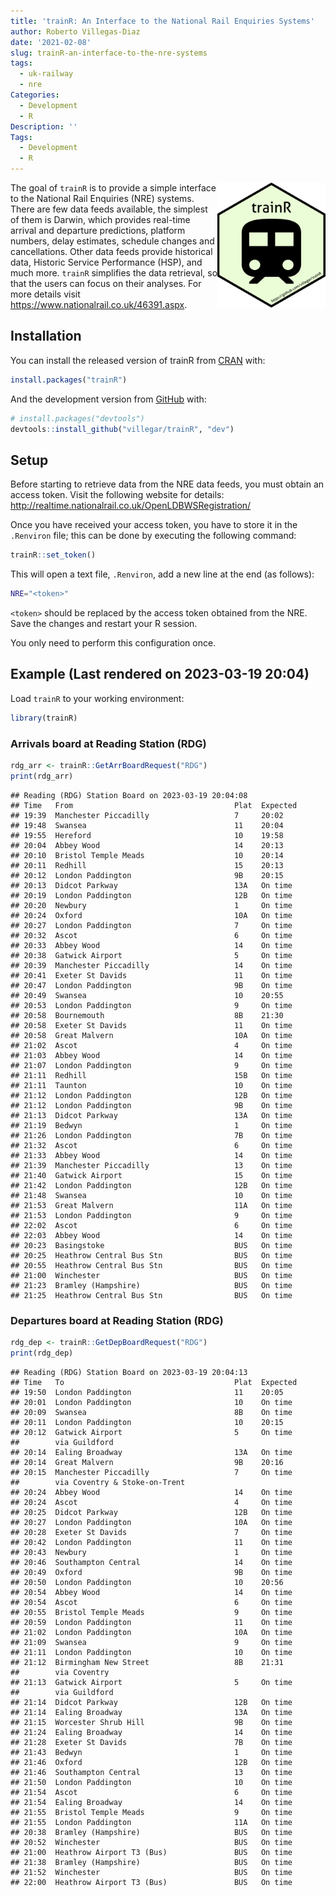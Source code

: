 ```yaml
---
title: 'trainR: An Interface to the National Rail Enquiries Systems'
author: Roberto Villegas-Diaz
date: '2021-02-08'
slug: trainR-an-interface-to-the-nre-systems
tags:
  - uk-railway
  - nre
Categories:
  - Development
  - R
Description: ''
Tags:
  - Development
  - R
---
```


<img src="https://raw.githubusercontent.com/villegar/trainR/main/inst/images/logo.png" alt="logo" align="right" height=200px/>

The goal of `trainR` is to provide a simple interface to the 
National Rail Enquiries (NRE) systems. There are few data feeds 
available, the simplest of them is Darwin, which provides real-time 
arrival and departure predictions, platform numbers, delay estimates, 
schedule changes and cancellations. Other data feeds provide historical 
data, Historic Service Performance (HSP), and much more. `trainR` 
simplifies the data retrieval, so that the users can focus on their 
analyses. For more details visit 
https://www.nationalrail.co.uk/46391.aspx.

## Installation

You can install the released version of trainR from [CRAN](https://CRAN.R-project.org) with:

``` r
install.packages("trainR")
```

And the development version from [GitHub](https://github.com/) with:

``` r
# install.packages("devtools")
devtools::install_github("villegar/trainR", "dev")
```

## Setup
Before starting to retrieve data from the NRE data feeds, you must obtain an access token. 
Visit the following website for details: http://realtime.nationalrail.co.uk/OpenLDBWSRegistration/

Once you have received your access token, you have to store it in the `.Renviron` file; this can be 
done by executing the following command:


```r
trainR::set_token()
```

This will open a text file, `.Renviron`, add a new line at the end (as follows):

```bash
NRE="<token>"
```

`<token>` should be replaced by the access token obtained from the NRE. Save the changes and restart 
your R session.

You only need to perform this configuration once.

## Example (Last rendered on 2023-03-19 20:04)

Load `trainR` to your working environment:

```r
library(trainR)
```

### Arrivals board at Reading Station (RDG)


```r
rdg_arr <- trainR::GetArrBoardRequest("RDG")
print(rdg_arr)
```

```
## Reading (RDG) Station Board on 2023-03-19 20:04:08
## Time   From                                    Plat  Expected
## 19:39  Manchester Piccadilly                   7     20:02
## 19:48  Swansea                                 11    20:04
## 19:55  Hereford                                10    19:58
## 20:04  Abbey Wood                              14    20:13
## 20:10  Bristol Temple Meads                    10    20:14
## 20:11  Redhill                                 15    20:13
## 20:12  London Paddington                       9B    20:15
## 20:13  Didcot Parkway                          13A   On time
## 20:19  London Paddington                       12B   On time
## 20:20  Newbury                                 1     On time
## 20:24  Oxford                                  10A   On time
## 20:27  London Paddington                       7     On time
## 20:32  Ascot                                   6     On time
## 20:33  Abbey Wood                              14    On time
## 20:38  Gatwick Airport                         5     On time
## 20:39  Manchester Piccadilly                   14    On time
## 20:41  Exeter St Davids                        11    On time
## 20:47  London Paddington                       9B    On time
## 20:49  Swansea                                 10    20:55
## 20:53  London Paddington                       9     On time
## 20:58  Bournemouth                             8B    21:30
## 20:58  Exeter St Davids                        11    On time
## 20:58  Great Malvern                           10A   On time
## 21:02  Ascot                                   4     On time
## 21:03  Abbey Wood                              14    On time
## 21:07  London Paddington                       9     On time
## 21:11  Redhill                                 15B   On time
## 21:11  Taunton                                 10    On time
## 21:12  London Paddington                       12B   On time
## 21:12  London Paddington                       9B    On time
## 21:13  Didcot Parkway                          13A   On time
## 21:19  Bedwyn                                  1     On time
## 21:26  London Paddington                       7B    On time
## 21:32  Ascot                                   6     On time
## 21:33  Abbey Wood                              14    On time
## 21:39  Manchester Piccadilly                   13    On time
## 21:40  Gatwick Airport                         15    On time
## 21:42  London Paddington                       12B   On time
## 21:48  Swansea                                 10    On time
## 21:53  Great Malvern                           11A   On time
## 21:53  London Paddington                       9     On time
## 22:02  Ascot                                   6     On time
## 22:03  Abbey Wood                              14    On time
## 20:23  Basingstoke                             BUS   On time
## 20:25  Heathrow Central Bus Stn                BUS   On time
## 20:55  Heathrow Central Bus Stn                BUS   On time
## 21:00  Winchester                              BUS   On time
## 21:23  Bramley (Hampshire)                     BUS   On time
## 21:25  Heathrow Central Bus Stn                BUS   On time
```

### Departures board at Reading Station (RDG)


```r
rdg_dep <- trainR::GetDepBoardRequest("RDG")
print(rdg_dep)
```

```
## Reading (RDG) Station Board on 2023-03-19 20:04:13
## Time   To                                      Plat  Expected
## 19:50  London Paddington                       11    20:05
## 20:01  London Paddington                       10    On time
## 20:09  Swansea                                 8B    On time
## 20:11  London Paddington                       10    20:15
## 20:12  Gatwick Airport                         5     On time
##        via Guildford                           
## 20:14  Ealing Broadway                         13A   On time
## 20:14  Great Malvern                           9B    20:16
## 20:15  Manchester Piccadilly                   7     On time
##        via Coventry & Stoke-on-Trent           
## 20:24  Abbey Wood                              14    On time
## 20:24  Ascot                                   4     On time
## 20:25  Didcot Parkway                          12B   On time
## 20:27  London Paddington                       10A   On time
## 20:28  Exeter St Davids                        7     On time
## 20:42  London Paddington                       11    On time
## 20:43  Newbury                                 1     On time
## 20:46  Southampton Central                     14    On time
## 20:49  Oxford                                  9B    On time
## 20:50  London Paddington                       10    20:56
## 20:54  Abbey Wood                              14    On time
## 20:54  Ascot                                   6     On time
## 20:55  Bristol Temple Meads                    9     On time
## 20:59  London Paddington                       11    On time
## 21:02  London Paddington                       10A   On time
## 21:09  Swansea                                 9     On time
## 21:11  London Paddington                       10    On time
## 21:12  Birmingham New Street                   8B    21:31
##        via Coventry                            
## 21:13  Gatwick Airport                         5     On time
##        via Guildford                           
## 21:14  Didcot Parkway                          12B   On time
## 21:14  Ealing Broadway                         13A   On time
## 21:15  Worcester Shrub Hill                    9B    On time
## 21:24  Ealing Broadway                         14    On time
## 21:28  Exeter St Davids                        7B    On time
## 21:43  Bedwyn                                  1     On time
## 21:46  Oxford                                  12B   On time
## 21:46  Southampton Central                     13    On time
## 21:50  London Paddington                       10    On time
## 21:54  Ascot                                   6     On time
## 21:54  Ealing Broadway                         14    On time
## 21:55  Bristol Temple Meads                    9     On time
## 21:55  London Paddington                       11A   On time
## 20:38  Bramley (Hampshire)                     BUS   On time
## 20:52  Winchester                              BUS   On time
## 21:00  Heathrow Airport T3 (Bus)               BUS   On time
## 21:38  Bramley (Hampshire)                     BUS   On time
## 21:52  Winchester                              BUS   On time
## 22:00  Heathrow Airport T3 (Bus)               BUS   On time
```
